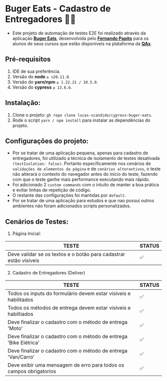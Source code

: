 # Buger Eats - Cadastro de Entregadores 🛵📍

- Este projeto de automação de testes E2E foi realizado através da aplicação **[Buger Eats](https://buger-eats-qa.vercel.app)**, desenvolvida pelo **[Fernando Papito](https://www.linkedin.com/in/papitoio/)** para os alunos de seus cursos que estão disponíveis na plataforma da **[QAx](https://qax.com.br/pt/cursos)**.

## Pré-requisitos
1. IDE de sua preferência.
2. Versão do **node** `≥ v20.11.0`.
3. Versão do **yarn/npm** `≥ 1.22.21 / 10.5.0`.
4. Versão do **cypress** `≥ 13.6.6`.

## Instalação:
1. Clone o projeto: `gh repo clone lucas-scandido/cypress-buger-eats`.
2. Rode o script `yarn / npm install` para instalar as dependências do projeto.

## Configurações do projeto:
- Por se tratar de uma aplicação pequena, apenas para cadastro de entregadores, foi utilizado a técnica de isolamento de testes desativada `(testIsolation: false)`. Portanto especificamente nos cenários de `validações de elementos da página` e de `cenários alterantivos`, o teste não alterará o contexto do navegador antes do início do teste, fazendo com que o teste ganhe mais performance executando mais rápido.
- Foi adicionado 2 `custom commands` com o intuito de manter a boa prática e evitar linhas de repetição de código.
- O restante das configurações foi mantidas por `default`.
- Por se tratar de uma aplicação para estudos e que nao possui outros ambientes não foram adicionados scripts personalizados.

## Cenários de Testes:

1. Página Inicial:

| TESTE | STATUS |
| ----- | ----- |
| Deve validar se os textos e o botão para cadastrar estão visíveis | ✅ |

2. Cadastro de Entregadores (Deliver)

| TESTE | STATUS |
| ----- | ----- |
| Todos os inputs do formulário devem estar visíveis e habilitados | ✅ |
| Todos os métodos de entrega devem estar visíveis e habiltiados | ✅ |
| Deve finalizar o cadastro com o método de entrega 'Moto' | ✅ |
| Deve finalizar o cadastro com o método de entrega 'Bike Elétrica' | ✅ |
| Deve finalizar o cadastro com o método de entrega 'Van/Carro' | ✅ |
| Deve exibir uma mensagem de erro para todos os campos obrigatorios | ✅ |
